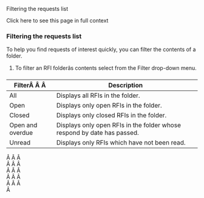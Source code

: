 Filtering the requests list

Click here to see this page in full context

###  Filtering the requests list

To help you find requests of interest quickly, you can filter the contents of
a folder.

  1. To filter an RFI folderâs contents select from the Filter drop-down menu.   

FilterÂ Â Â  |  Description   
---|---  
All  |  Displays all RFIs in the folder.   
Open  |  Displays only open RFIs in the folder.   
Closed  |  Displays only closed RFIs in the folder.   
Open and overdue  |  Displays only open RFIs in the folder whose respond by date has passed.   
Unread  |  Displays only RFIs which have not been read.   
  
  
Â Â Â  
Â Â Â  
Â Â Â  
Â Â Â  
Â Â Â  
Â

